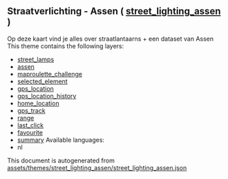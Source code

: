 [//]: # (WARNING: this file is automatically generated. Please find the sources at the bottom and edit those sources)

## Straatverlichting - Assen ( [street_lighting_assen](https://mapcomplete.org/street_lighting_assen) )
Op deze kaart vind je alles over straatlantaarns + een dataset van Assen
This theme contains the following layers:
 - [street_lamps](../Layers/street_lamps.md)
 - [assen](../Layers/assen.md)
 - [maproulette_challenge](../Layers/maproulette_challenge.md)
 - [selected_element](../Layers/selected_element.md)
 - [gps_location](../Layers/gps_location.md)
 - [gps_location_history](../Layers/gps_location_history.md)
 - [home_location](../Layers/home_location.md)
 - [gps_track](../Layers/gps_track.md)
 - [range](../Layers/range.md)
 - [last_click](../Layers/last_click.md)
 - [favourite](../Layers/favourite.md)
 - [summary](../Layers/summary.md)
Available languages:
 - nl


This document is autogenerated from [assets/themes/street_lighting_assen/street_lighting_assen.json](https://github.com/pietervdvn/MapComplete/blob/develop/assets/themes/street_lighting_assen/street_lighting_assen.json)
